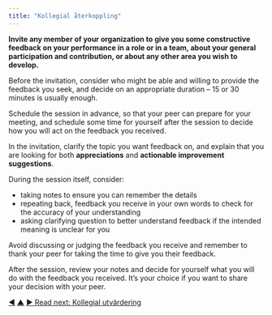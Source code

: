 ```yaml
---
title: "Kollegial återkoppling"
---
```



<strong>Invite any member of your organization to give you some constructive feedback on your performance in a role or in a team, about your general participation and contribution, or about any other area you wish to develop.</strong>

Before the invitation, consider who might be able and willing to provide the feedback you seek, and decide on an appropriate duration – 15 or 30 minutes is usually enough.

Schedule the session in advance, so that your peer can prepare for your meeting, and schedule some time for yourself after the session to decide how you will act on the feedback you received.

In the invitation, clarify the topic you want feedback on, and explain that you are looking for both **appreciations** and **actionable improvement suggestions**.

During the session itself, consider:

- taking notes to ensure you can remember the details
- repeating back, feedback you receive in your own words to check for the accuracy of your understanding
- asking clarifying question to better understand feedback if the intended meaning is unclear for you 

Avoid discussing or judging the feedback you receive and remember to thank your peer for taking the time to give you their feedback.

After the session, review your notes and decide for yourself what you will do with the feedback you received. It’s your choice if you want to share your decision with your peer.

<div class="bottom-nav">
<a href="ask-for-help.html" title="Back to: Be om hjälp">◀</a> <a href="peer-development.html" title="Up: Kollegial utveckling">▲</a> <a href="peer-review.html" title="Read next: Kollegial utvärdering">▶ Read next: Kollegial utvärdering</a>
</div>


<script type="text/javascript">
Mousetrap.bind('g n', function() {
    window.location.href = 'peer-review.html';
    return false;
});
</script>

